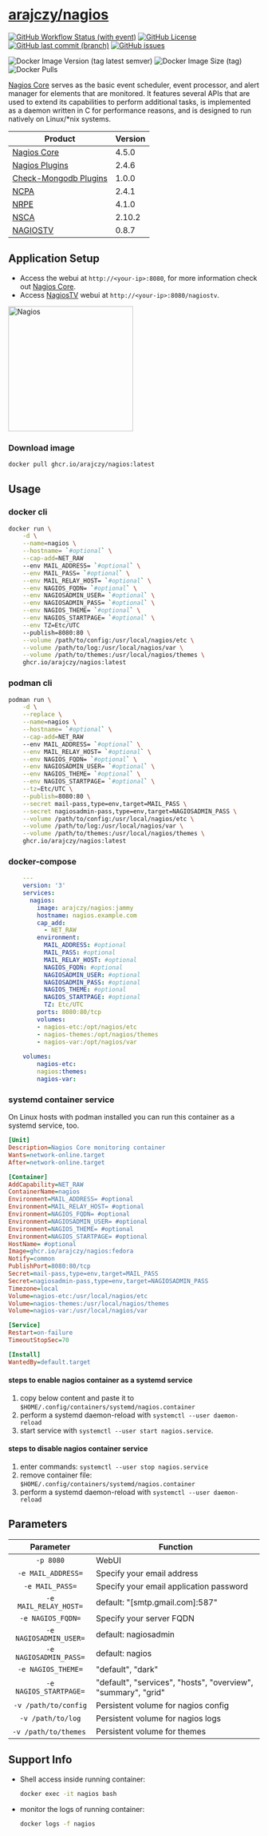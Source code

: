 # [arajczy/nagios](https://github.com/arajczy/docker-nagios)

[![GitHub Workflow Status (with event)](https://img.shields.io/github/actions/workflow/status/arajczy/docker-nagios/build-and-publish.yml?logo=github)](https://github.com/users/arajczy/packages?repo_name=docker-nagios)
[![GitHub License](https://img.shields.io/github/license/arajczy/docker-nagios?logo=github&color=750014)](https://github.com/arajczy/docker-nagios/blob/trunk/LICENCE)
[![GitHub last commit (branch)](https://img.shields.io/github/last-commit/arajczy/docker-nagios/trunk?logo=github)](https://github.com/arajczy/docker-nagios/commits/trunk)
[![GitHub issues](https://img.shields.io/github/issues/arajczy/docker-nagios?logo=github)](https://github.com/arajczy/docker-nagios/issues/new/choose)
<!--![GitHub Repo stars](https://img.shields.io/github/stars/arajczy/docker-nagios?logo=github)-->
![Docker Image Version (tag latest semver)](https://img.shields.io/docker/v/arajczy/nagios/latest?logo=docker)
![Docker Image Size (tag)](https://img.shields.io/docker/image-size/arajczy/nagios/latest?logo=docker)
![Docker Pulls](https://img.shields.io/docker/pulls/arajczy/nagios?logo=docker)
<!--![Docker Stars](https://img.shields.io/docker/stars/arajczy/nagios?logo=github)-->

[Nagios Core](https://www.nagios.org/projects/nagios-core/) serves as the basic event scheduler, event processor, and alert manager for elements that are monitored. It features several APIs that are used to extend its capabilities to perform additional tasks, is implemented as a daemon written in C for performance reasons, and is designed to run natively on Linux/\*nix systems.

| Product | Version |
| ------- | ------- |
| [Nagios Core](https://github.com/NagiosEnterprises/nagioscore) | 4.5.0 |
| [Nagios Plugins](https://github.com/nagios-plugins/nagios-plugins) | 2.4.6 |
| [Check-Mongodb Plugins](https://github.com/m-erhardt/check-mongodb-plugins) | 1.0.0 |
| [NCPA](https://github.com/NagiosEnterprises/ncpa) | 2.4.1 |
| [NRPE](https://github.com/NagiosEnterprises/nrpe) | 4.1.0 |
| [NSCA](https://github.com/NagiosEnterprises/nsca) | 2.10.2 |
| [NAGIOSTV](https://github.com/chriscareycode/nagiostv-react) | 0.8.7 |

## Application Setup

-   Access the webui at `http://<your-ip>:8080`, for more information check out [Nagios Core](https://assets.nagios.com/downloads/nagioscore/docs/nagioscore/4/en/toc.html).
-   Access [NagiosTV](https://nagiostv.com/) webui at `http://<your-ip>:8080/nagiostv`.

[<img src="https://www.nagios.org/wp-content/uploads/2023/01/Nagios-Blue-N.svg" alt="Nagios" width="250" />](https://www.nagios.org/)

### Download image

```sh
docker pull ghcr.io/arajczy/nagios:latest
```

## Usage

### docker cli

```sh
docker run \
    -d \
    --name=nagios \
    --hostname= `#optional` \
    --cap-add=NET_RAW
    --env MAIL_ADDRESS= `#optional` \
    --env MAIL_PASS= `#optional` \
    --env MAIL_RELAY_HOST= `#optional` \
    --env NAGIOS_FQDN= `#optional` \
    --env NAGIOSADMIN_USER= `#optional` \
    --env NAGIOSADMIN_PASS= `#optional` \
    --env NAGIOS_THEME= `#optional` \
    --env NAGIOS_STARTPAGE= `#optional` \
    --env TZ=Etc/UTC
    --publish=8080:80 \
    --volume /path/to/config:/usr/local/nagios/etc \
    --volume /path/to/log:/usr/local/nagios/var \
    --volume /path/to/themes:/usr/local/nagios/themes \
    ghcr.io/arajczy/nagios:latest
```

### podman cli

```sh
podman run \
    -d \
    --replace \
    --name=nagios \
    --hostname= `#optional` \
    --cap-add=NET_RAW
    --env MAIL_ADDRESS= `#optional` \
    --env MAIL_RELAY_HOST= `#optional` \
    --env NAGIOS_FQDN= `#optional` \
    --env NAGIOSADMIN_USER= `#optional` \
    --env NAGIOS_THEME= `#optional` \
    --env NAGIOS_STARTPAGE= `#optional` \
    --tz=Etc/UTC \
    --publish=8080:80 \
    --secret mail-pass,type=env,target=MAIL_PASS \
    --secret nagiosadmin-pass,type=env,target=NAGIOSADMIN_PASS \
    --volume /path/to/config:/usr/local/nagios/etc \
    --volume /path/to/log:/usr/local/nagios/var \
    --volume /path/to/themes:/usr/local/nagios/themes \
    ghcr.io/arajczy/nagios:latest
```

### docker-compose

```yaml
    ---
    version: '3'
    services:
      nagios:
        image: arajczy/nagios:jammy
        hostname: nagios.example.com
        cap_add:
          - NET_RAW
        environment:
          MAIL_ADDRESS: #optional
          MAIL_PASS: #optional
          MAIL_RELAY_HOST: #optional
          NAGIOS_FQDN: #optional
          NAGIOSADMIN_USER: #optional
          NAGIOSADMIN_PASS: #optional
          NAGIOS_THEME: #optional
          NAGIOS_STARTPAGE: #optional
          TZ: Etc/UTC
        ports: 8080:80/tcp
        volumes:
        - nagios-etc:/opt/nagios/etc
        - nagios-themes:/opt/nagios/themes
        - nagios-var:/opt/nagios/var
    
    volumes:
        nagios-etc:
        nagios:themes:
        nagios-var:
```

### systemd container service

On Linux hosts with podman installed you can run this container as a systemd service, too.

```ini
[Unit]
Description=Nagios Core monitoring container
Wants=network-online.target
After=network-online.target

[Container]
AddCapability=NET_RAW
ContainerName=nagios
Environment=MAIL_ADDRESS= #optional
Environment=MAIL_RELAY_HOST= #optional
Environment=NAGIOS_FQDN= #optional
Environment=NAGIOSADMIN_USER= #optional
Environment=NAGIOS_THEME= #optional
Environment=NAGIOS_STARTPAGE= #optional
HostName= #optional
Image=ghcr.io/arajczy/nagios:fedora
Notify=common
PublishPort=8080:80/tcp
Secret=mail-pass,type=env,target=MAIL_PASS
Secret=nagiosadmin-pass,type=env,target=NAGIOSADMIN_PASS
Timezone=local
Volume=nagios-etc:/usr/local/nagios/etc
Volume=nagios-themes:/usr/local/nagios/themes
Volume=nagios-var:/usr/local/nagios/var

[Service]
Restart=on-failure
TimeoutStopSec=70

[Install]
WantedBy=default.target
```

#### steps to enable nagios container as a systemd service
1.  copy below content and paste it to `$HOME/.config/containers/systemd/nagios.container`
2.  perform a systemd daemon-reload with `systemctl --user daemon-reload`
3.  start service with `systemctl --user start nagios.service`.

#### steps to disable nagios container service
1.  enter commands: `systemctl --user stop nagios.service`
2.  remove container file: `$HOME/.config/containers/systemd/nagios.container`
3.  perform a systemd daemon-reload with `systemctl --user daemon-reload`

## Parameters

| Parameter | Function |
| :----: | --- |
| `-p 8080` | WebUI |
| `-e MAIL_ADDRESS=` | Specify your email address |
| `-e MAIL_PASS=` | Specify your email application password |
| `-e MAIL_RELAY_HOST=` | default: "[smtp.gmail.com]:587" |
| `-e NAGIOS_FQDN=` | Specify your server FQDN |
| `-e NAGIOSADMIN_USER=` | default: nagiosadmin |
| `-e NAGIOSADMIN_PASS=` | default: nagios |
| `-e NAGIOS_THEME=` | "default", "dark" |
| `-e NAGIOS_STARTPAGE=` | "default", "services", "hosts", "overview", "summary", "grid" |
| `-v /path/to/config` | Persistent volume for nagios config |
| `-v /path/to/log` | Persistent volume for nagios logs |
| `-v /path/to/themes` | Persistent volume for themes |

## Support Info

-   Shell access inside running container:
    ```sh
    docker exec -it nagios bash
    ```
-   monitor the logs of running container:
    ```sh
    docker logs -f nagios
    ```
